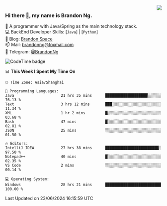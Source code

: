 <img  align="right" src="https://github-readme-stats-brandon0824.vercel.app/api/top-langs/?username=brandon0824&layout=compact">

### Hi there 👋, my name is Brandon Ng.

🌱 A programmer with Java/Spring as the main technology stack.  
💻 BackEnd Developer Skills: [`Java`] | [`Python`]  
📝 Blog: [Brandon Space](https://brandonng.tech)  
📫 Mail: brandonng@foxmail.com  
📰 Telegram: [@BrandonNg](https://t.me/BrandonNg24)  

![CodeTime badge](https://img.shields.io/endpoint?style=flat-square&url=https%3A%2F%2Fapi.codetime.dev%2Fshield%3Fid%3D128%26project%3D%26in%3D604800000)

<!--START_SECTION:waka-->
📊 **This Week I Spent My Time On** 

```text
🕑︎ Time Zone: Asia/Shanghai

💬 Programming Languages: 
Java                     21 hrs 35 mins      ███████████████████░░░░░░   76.13 % 
Text                     3 hrs 12 mins       ███░░░░░░░░░░░░░░░░░░░░░░   11.34 % 
XML                      1 hr 2 mins         █░░░░░░░░░░░░░░░░░░░░░░░░   03.68 % 
Bash                     47 mins             █░░░░░░░░░░░░░░░░░░░░░░░░   02.81 % 
JSON                     25 mins             ░░░░░░░░░░░░░░░░░░░░░░░░░   01.50 % 

🔥 Editors: 
IntelliJ IDEA            27 hrs 38 mins      ████████████████████████░   97.50 % 
Notepad++                40 mins             █░░░░░░░░░░░░░░░░░░░░░░░░   02.35 % 
VS Code                  2 mins              ░░░░░░░░░░░░░░░░░░░░░░░░░   00.14 % 

💻 Operating System: 
Windows                  28 hrs 21 mins      █████████████████████████   100.00 % 
```


 Last Updated on 23/06/2024 16:15:59 UTC
<!--END_SECTION:waka-->
